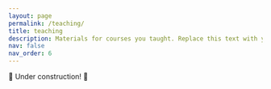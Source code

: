 ```yaml
---
layout: page
permalink: /teaching/
title: teaching
description: Materials for courses you taught. Replace this text with your description.
nav: false
nav_order: 6
---
```


🚧 Under construction! 🚧

<!-- For now, this page is assumed to be a static description of your courses. You can convert it to a collection similar to `_projects/` so that you can have a dedicated page for each course. -->

<!-- Organize your courses by years, topics, or universities, however you like! -->
